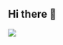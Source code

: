 ## Hi there 👋
![](https://img.shields.io/github/profile-views/Tanmayjoshi-3601?color=blue&label=Profile%20Views&logo=github&style=for-the-badge)

<!--
**Tanmayjoshi-3601/Tanmayjoshi-3601** is a ✨ _special_ ✨ repository because its `README.md` (this file) appears on your GitHub profile.

Here are some ideas to get you started:

- 🔭 I’m currently working on ...
- 🌱 I’m currently learning ...
- 👯 I’m looking to collaborate on ...
- 🤔 I’m looking for help with ...
- 💬 Ask me about ...
- 📫 How to reach me: ...
- 😄 Pronouns: ...
- ⚡ Fun fact: ...
-->
